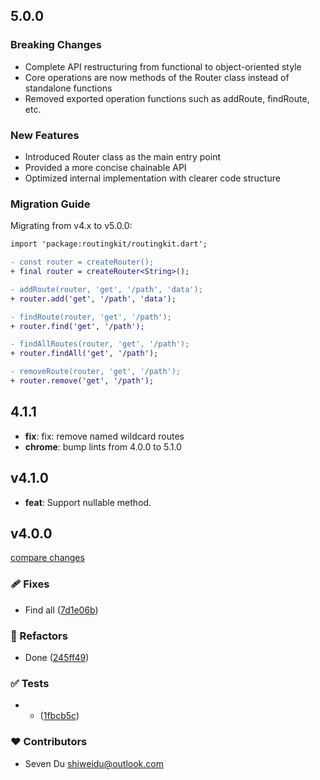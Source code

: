 ## 5.0.0

### Breaking Changes

- Complete API restructuring from functional to object-oriented style
- Core operations are now methods of the Router class instead of standalone functions
- Removed exported operation functions such as addRoute, findRoute, etc.

### New Features

- Introduced Router class as the main entry point
- Provided a more concise chainable API
- Optimized internal implementation with clearer code structure

### Migration Guide

Migrating from v4.x to v5.0.0:

```diff
import 'package:routingkit/routingkit.dart';

- const router = createRouter();
+ final router = createRouter<String>();

- addRoute(router, 'get', '/path', 'data');
+ router.add('get', '/path', 'data');

- findRoute(router, 'get', '/path');
+ router.find('get', '/path');

- findAllRoutes(router, 'get', '/path');
+ router.findAll('get', '/path');

- removeRoute(router, 'get', '/path');
+ router.remove('get', '/path');
```

## 4.1.1

- **fix**: fix: remove named wildcard routes
- **chrome**: bump lints from 4.0.0 to 5.1.0

## v4.1.0

- **feat**: Support nullable method.

## v4.0.0

[compare changes](https://github.com/medz/routingkit/compare/v3.0.3...v4.0.0)

### 🩹 Fixes

- Find all ([7d1e06b](https://github.com/medz/routingkit/commit/7d1e06b))

### 💅 Refactors

- Done ([245ff49](https://github.com/medz/routingkit/commit/245ff49))

### ✅ Tests

- - ([1fbcb5c](https://github.com/medz/routingkit/commit/1fbcb5c))

### ❤️ Contributors

- Seven Du <shiweidu@outlook.com>

